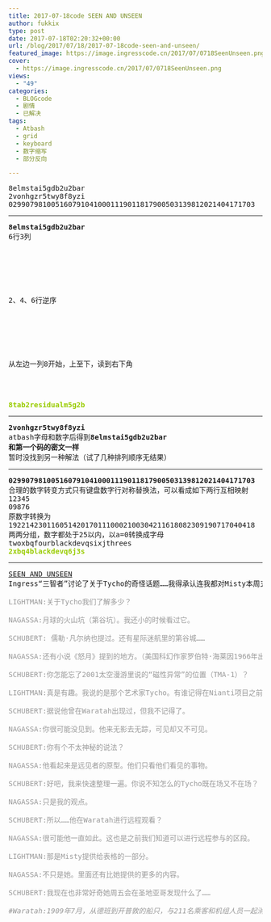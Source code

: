 ```yaml
---
title: 2017-07-18code SEEN AND UNSEEN
author: fukkix
type: post
date: 2017-07-18T02:20:32+00:00
url: /blog/2017/07/18/2017-07-18code-seen-and-unseen/
featured_image: https://image.ingresscode.cn/2017/07/0718SeenUnseen.png?x-oss-process=image/resize,m_fill,w_700,h_220
cover:
  - https://image.ingresscode.cn/2017/07/0718SeenUnseen.png
views:
  - "49"
categories:
  - BLOGcode
  - 剧情
  - 已解决
tags:
  - Atbash
  - grid
  - keyboard
  - 数字缩写
  - 部分反向

---
```

<!--StartFragment -->

<pre>8elmstai5gdb2u2bar
2vonhgzr5twy8f8yzi
0299079810051607910410001119011817900503139812021404171703<!--more--></pre>

* * *

<pre><strong>8elmstai5gdb2u2bar
</strong>6行3列



<table border="0" cellpading="0" cellspacing="0"   >
  
  	
  
</table>

2、4、6行逆序



<table border="0" cellpading="0" cellspacing="0"   >
  
  	
  
</table>

从左边一列8开始，上至下，读到右下角


<!--StartFragment -->

<span style="color: #99cc00;"><strong>8tab2residualm5g2b</strong></span></pre>

* * *

<pre><strong>2vonhgzr5twy8f8yzi
</strong>atbash字母和数字后得到<strong>8elmstai5gdb2u2bar
和第一个码的密文一样
</strong>暂时没找到另一种解法（试了几种排列顺序无结果）</pre>

* * *

<pre><strong>0299079810051607910410001119011817900503139812021404171703
</strong>合理的数字转变方式只有键盘数字行对称替换法，可以看成如下两行互相映射
12345
09876
原数字转换为
1922142301160514201701110002100304211618082309190717040418
两两分组，数字都处于25以内，以a=0转换成字母
twoxbqfourblackdevqsixjthrees
<span style="color: #99cc00;"><strong>2xbq4blackdevq6j3s</strong></span></pre>

* * *

<pre><a href="http://investigate.ingress.com/2017/07/17/seen-and-unseen/">SEEN AND UNSEEN</a>
Ingress“三智者”讨论了关于Tycho的奇怪话题……我得承认连我都对Misty本周五在圣地亚哥会发现什么感到好奇了。线人告诉我在那天午时要盯紧煤气灯街区……（圣地亚哥的历史街区）

<span style="color: #999999;">LIGHTMAN:关于Tycho我们了解多少？</span>

<span style="color: #999999;">NAGASSA:月球的火山坑（第谷坑）。我还小的时候看过它。</span>

<span style="color: #999999;">SCHUBERT: 儒勒·凡尔纳也提过。还有星际迷航里的第谷城……</span>

<span style="color: #999999;">NAGASSA:还有小说《怒月》提到的地方。（美国科幻作家罗伯特·海莱因1966年出版的长篇小说《<strong><em>The Moon Is a Harsh Mistress</em></strong>》）</span>

<span style="color: #999999;">SCHUBERT:你怎能忘了2001太空漫游里说的“磁性异常”的位置（TMA-1）？</span>

<span style="color: #999999;">LIGHTMAN:真是有趣。我说的是那个艺术家Tycho。有谁记得在Nianti项目之前见过他么？</span>

<span style="color: #999999;">SCHUBERT:据说他曾在Waratah出现过，但我不记得了。</span>

<span style="color: #999999;">NAGASSA:你很可能没见到。他来无影去无踪，可见却又不可见。</span>

<span style="color: #999999;">SCHUBERT:你有个不太神秘的说法？</span>

<span style="color: #999999;">NAGASSA:他看起来是远见者的原型。他们只看他们看见的事物。</span>

<span style="color: #999999;">SCHUBERT:好吧，我来快速整理一遍。你说不知怎么的Tycho既在场又不在场？</span>

<span style="color: #999999;">NAGASSA:只是我的观点。</span>

<span style="color: #999999;">SCHUBERT:所以……他在Waratah进行远程观看？</span>

<span style="color: #999999;">NAGASSA:很可能他一直如此。这也是之前我们知道可以进行远程参与的区段。</span>

<span style="color: #999999;">LIGHTMAN:那是Misty提供给表格的一部分。</span>

<span style="color: #999999;">NAGASSA:不只是她。里面还有比她提供的更多的内容。</span>

<span style="color: #999999;">SCHUBERT:我现在也非常好奇她周五会在圣地亚哥发现什么了……</span>

<span style="color: #999999;"><em>#Waratah:1909年7月，从德班到开普敦的船只，与211名乘客和机组人员一起消失。</em></span></pre>